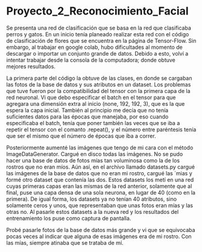 # Proyecto_2_Reconocimiento_Facial
Se presenta una red de clasificación que se basa en la red que clasificaba perros y gatos. En un inicio tenía planeado realizar esta red con el código de clasificación de flores que se encuentra en la página de Tensor-Flow. Sin embargo, al trabajar en google colab, hubo dificultades al momento de descargar o importar un conjunto grande de  datos.  Debido a esto, volví a intentar trabajar desde la consola de la computadora; donde obtuve mejores resultados. 

La primera parte del código la obtuve de las clases, en donde se cargaban las fotos de la base de datos y sus atributos en un dataset. Los problemas que tuve fueron por la compatibilidad del tensor con la primera capa de la red neuronal. Vi que debo especificar el batch en el tensor para que agregara una dimensión extra al inicio (none, 192, 192, 3), que es la que espera la capa inicial. También al principio me decía que no tenía suficientes datos para las épocas que manejaba, por eso cuando especificaba el batch, tenía que poner también las veces que se iba a repetir el tensor con el comanto .repeat(), y el número entre paréntesis tenía que ser el mismo que el número de épocas que iba a correr. 

Posteriormente aumenté las imágenes que tengo de mi cara con el método ImageDataGenerator. Cargué en disco todas las imágenes. No se pudo hacer una base de datos de fotos mías tan voluminosa como la de los rostros que no eran míos. Aún así, en el archivo llamado datasets.py cargué las imágenes de la base de datos que no eran mi rostro, cargué las ´mias y formé otro dataset que contenía las dos. Estos datasets los metí en una red cuyas primeras capas eran las mismas de la red anterior, solamente que al final, puse una capa densa de una sola neurona, en lugar de 40 (como en la primera). De igual forma, los datasets ya no tenían 40 atributos, sino solamente ceros y unos, que representaban que unas fotos eran mías y las otras no. Al pasarle estos datasets a la nueva red y los resultados del entrenamiento los puse como captura de pantalla.

Probé pasarle fotos de la base de datos más grande y vi que se equivocaba pocas veces al indicar que alguna de esas imágenes era de mi rostro. Con las mías, siempre atinaba que se trataba de mí. 
